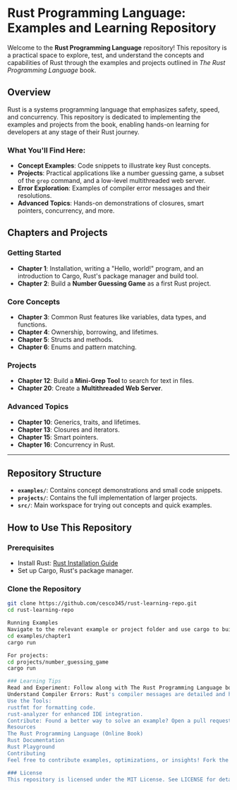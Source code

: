 # Rust Programming Language: Examples and Learning Repository

Welcome to the **Rust Programming Language** repository! This repository is a practical space to explore, test, and understand the concepts and capabilities of Rust through the examples and projects outlined in _The Rust Programming Language_ book.

## Overview

Rust is a systems programming language that emphasizes safety, speed, and concurrency. This repository is dedicated to implementing the examples and projects from the book, enabling hands-on learning for developers at any stage of their Rust journey.

### What You'll Find Here:

- **Concept Examples**: Code snippets to illustrate key Rust concepts.
- **Projects**: Practical applications like a number guessing game, a subset of the `grep` command, and a low-level multithreaded web server.
- **Error Exploration**: Examples of compiler error messages and their resolutions.
- **Advanced Topics**: Hands-on demonstrations of closures, smart pointers, concurrency, and more.

## Chapters and Projects

### Getting Started

- **Chapter 1**: Installation, writing a "Hello, world!" program, and an introduction to Cargo, Rust's package manager and build tool.
- **Chapter 2**: Build a **Number Guessing Game** as a first Rust project.

### Core Concepts

- **Chapter 3**: Common Rust features like variables, data types, and functions.
- **Chapter 4**: Ownership, borrowing, and lifetimes.
- **Chapter 5**: Structs and methods.
- **Chapter 6**: Enums and pattern matching.

### Projects

- **Chapter 12**: Build a **Mini-Grep Tool** to search for text in files.
- **Chapter 20**: Create a **Multithreaded Web Server**.

### Advanced Topics

- **Chapter 10**: Generics, traits, and lifetimes.
- **Chapter 13**: Closures and iterators.
- **Chapter 15**: Smart pointers.
- **Chapter 16**: Concurrency in Rust.

---

## Repository Structure

- **`examples/`**: Contains concept demonstrations and small code snippets.
- **`projects/`**: Contains the full implementation of larger projects.
- **`src/`**: Main workspace for trying out concepts and quick examples.

## How to Use This Repository

### Prerequisites

- Install Rust: [Rust Installation Guide](https://www.rust-lang.org/tools/install)
- Set up Cargo, Rust's package manager.

### Clone the Repository

```bash
git clone https://github.com/cesco345/rust-learning-repo.git
cd rust-learning-repo

Running Examples
Navigate to the relevant example or project folder and use cargo to build and run:
cd examples/chapter1
cargo run

For projects:
cd projects/number_guessing_game
cargo run

### Learning Tips
Read and Experiment: Follow along with The Rust Programming Language book, trying out the examples in this repository.
Understand Compiler Errors: Rust's compiler messages are detailed and helpful. Use them to debug and improve your code.
Use the Tools:
rustfmt for formatting code.
rust-analyzer for enhanced IDE integration.
Contribute: Found a better way to solve an example? Open a pull request or create an issue!
Resources
The Rust Programming Language (Online Book)
Rust Documentation
Rust Playground
Contributing
Feel free to contribute examples, optimizations, or insights! Fork the repository, make changes, and submit a pull request.

### License
This repository is licensed under the MIT License. See LICENSE for details.


```
